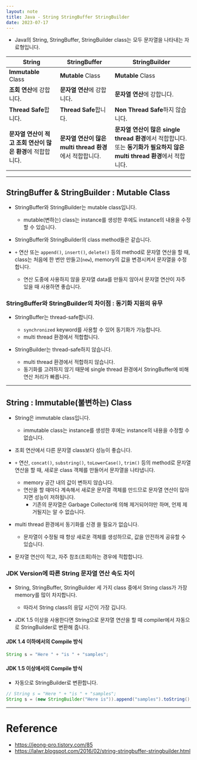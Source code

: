 ```yaml
---
layout: note
title: Java - String StringBuffer StringBuilder
date: 2023-07-17
---
```





- Java의 String, StringBuffer, StringBuilder class는 모두 문자열을 나타내는 자료형입니다.

| String | StringBuffer | StringBuilder |
| --- | --- | --- |
| **Immutable** Class | **Mutable** Class | **Mutable** Class |
| **조회 연산**에 강합니다. | **문자열 연산**에 강합니다. | **문자열 연산**에 강합니다. |
| **Thread Safe**합니다. | **Thread Safe**합니다. | **Non Thread Safe**하지 않습니다. |
| **문자열 연산이 적고 조회 연산이 많은 환경**에 적합합니다. | **문자열 연산이 많은 multi thread 환경**에서 적합합니다. | **문자열 연산이 많은 single thread 환경**에서 적합합니다. 또는 **동기화가 필요하지 않은 multi thread 환경**에서 적합니다. |




---




## StringBuffer & StringBuilder : Mutable Class

- StringBuffer와 StringBuilder는 mutable class입니다.
    - mutable(변하는) class는 instance를 생성한 후에도 instance의 내용을 수정할 수 있습니다.

- StringBuffer와 StringBuilder의 class method들은 같습니다.

- `+` 연산 또는 `append()`, `insert()`, `delete()` 등의 method로 문자열 연산을 할 때, class는 처음에 한 번만 만들고(`new`), memory의 값을 변경시켜서 문자열을 수정합니다.
    - 연산 도중에 사용하지 않을 문자열 data를 만들지 않아서 문자열 연산이 자주 있을 때 사용하면 좋습니다.


### StringBuffer와 StringBuilder의 차이점 : 동기화 지원의 유무

- StringBuffer는 thread-safe합니다.
    - `synchronized` keyword를 사용할 수 있어 동기화가 가능합니다.
    - multi thread 환경에서 적합합니다.

- StringBuilder는 thread-safe하지 않습니다.
    - multi thread 환경에서 적합하지 않습니다.
    - 동기화를 고려하지 않기 때문에 single thread 환경에서 StringBuffer에 비해 연산 처리가 빠릅니다.




---




## String : Immutable(불변하는) Class

- String은 immutable class입니다.
    - immutable class는 instance를 생성한 후에는 instance의 내용을 수정할 수 없습니다.

- 조회 연산에서 다른 문자열 class보다 성능이 좋습니다.

- `+` 연산, `concat()`, `substring()`, `toLowerCase()`, `trim()` 등의 method로 문자열 연산을 할 때, 새로운 class 객체를 만들어서 문자열을 나타냅니다.
    - memory 공간 내의 값이 변하지 않습니다.
    - 연산을 할 때마다 계속해서 새로운 문자열 객체를 만드므로 문자열 연산이 많아지면 성능이 저하됩니다.
        - 기존의 문자열은 Garbage Collector에 의해 제거되어야만 하며, 언제 제거될지는 알 수 없습니다.

- multi thread 환경에서 동기화를 신경 쓸 필요가 없습니다.
    - 문자열이 수정될 때 항상 새로운 객체를 생성하므로, 값을 안전하게 공유할 수 있습니다.

- 문자열 연산이 적고, 자주 참조(조회)하는 경우에 적합합니다.


### JDK Version에 따른 String 문자열 연산 속도 차이

- String, StringBuffer, StringBuilder 세 가지 class 중에서 String class가 가장 memory를 많이 차지합니다.
    - 따라서 String class의 응답 시간이 가장 깁니다.

- JDK 1.5 이상을 사용한다면 String으로 문자열 연산을 할 때 compiler에서 자동으로 StringBuilder로 변환해 줍니다.

#### JDK 1.4 이하에서의 Compile 방식

```java
String s = "Here " + "is " + "samples";
```

#### JDK 1.5 이상에서의 Compile 방식

- 자동으로 StringBuilder로 변환합니다.

```java
// String s = "Here " + "is " + "samples";
String s = (new StringBuilder("Here is")).append("samples").toString();
```




---




# Reference

- <https://jeong-pro.tistory.com/85>
- <https://lalwr.blogspot.com/2016/02/string-stringbuffer-stringbuilder.html>
